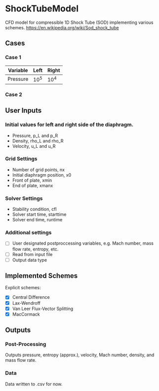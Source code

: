 # ShockTubeModel
CFD model for compressible 1D Shock Tube (SOD) implementing various schemes.
https://en.wikipedia.org/wiki/Sod_shock_tube

## Cases
### Case 1
Variable | Left | Right
---------|------|------
Pressure |$10^{5}$|$10^{4}$

### Case 2

## User Inputs
### Initial values for left and right side of the diaphragm.
- Pressure, p_L and p_R
- Density, rho_L and rho_R
- Velocity, u_L and u_R
### Grid Settings
- Number of grid points, nx
- Initial diaphragm position, x0
- Front of plate, xmin
- End of plate, xmanx
### Solver Settings
- Stability condition, cfl
- Solver start time, starttime
- Solver end time, runtime
### Additional settings
- [ ] User designated postproccessing variables, e.g. Mach number, mass flow rate, entropy, etc.
- [ ] Read from input file
- [ ] Output data type

## Implemented Schemes
Explicit schemes:
- [x] Central Difference
- [x] Lax-Wendroff
- [x] Van Leer Flux-Vector Splitting
- [x] MacCormack

## Outputs
### Post-Processing
Outputs pressure, entropy (approx.), velocity, Mach number, density, and mass flow rate.
### Data
Data written to .csv for now.
